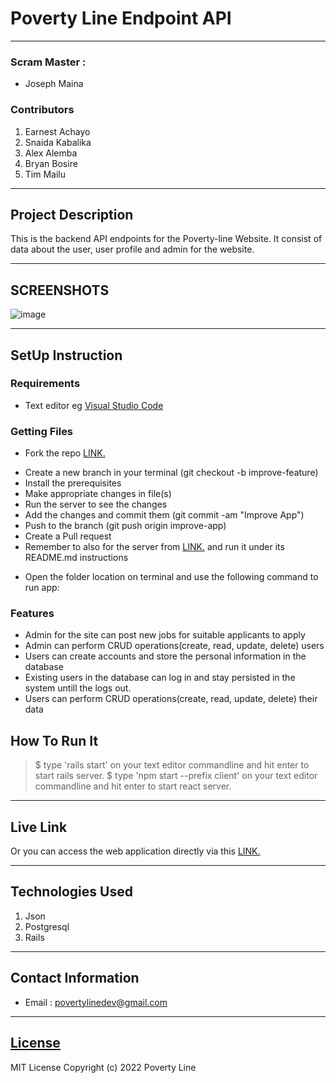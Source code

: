 # Poverty Line Endpoint API

---

### Scram Master :

- Joseph Maina

### Contributors

1. Earnest Achayo
2. Snaida Kabalika
3. Alex Alemba
4. Bryan Bosire
5. Tim Mailu 

---

## Project Description

This is the backend API endpoints for the Poverty-line Website. It consist of data about the user, user profile and admin for the website.

---

## SCREENSHOTS

![image](./client/public/images/.png)

---

## SetUp Instruction

### Requirements

- Text editor eg [Visual Studio Code](https://code.visualstudio.com/download)

### Getting Files

- Fork the repo [LINK.](https://github.com/AchayoEarnest?tab=repositories)

* Create a new branch in your terminal (git checkout -b improve-feature)
* Install the prerequisites
* Make appropriate changes in file(s)
* Run the server to see the changes
* Add the changes and commit them (git commit -am "Improve App")
* Push to the branch (git push origin improve-app)
* Create a Pull request
* Remember to also for the server from [LINK.](https://github.com/AchayoEarnest/phase-3-personal-blog-react-sinatra-project-api) and run it under its README.md instructions

- Open the folder location on terminal and use the following command to run app:

### Features

- Admin for the site can post new jobs for suitable applicants to apply
- Admin can perform CRUD operations(create, read, update, delete) users
- Users can create accounts and store the personal information in the database
- Existing users in the database can log in and stay persisted in the system untill the logs out.
- Users can perform CRUD operations(create, read, update, delete) their data

## How To Run It

> $ type 'rails start' on your text editor commandline and hit enter to start rails server.
> $ type 'npm start --prefix client' on your text editor commandline and hit enter to start react server.

---

## Live Link

Or you can access the web application directly via this [LINK.]()

---

## Technologies Used

1. Json
2. Postgresql
3. Rails

---

## Contact Information

- Email : povertylinedev@gmail.com

---

## [License](LICENSE)

MIT License
Copyright (c) 2022 Poverty Line
